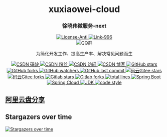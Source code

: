 <div align="center">
    <h1>xuxiaowei-cloud</h1>
    <h3>徐晓伟微服务-next</h3>
    <a href="https://github.com/996icu/996.ICU/blob/master/LICENSE">
        <img alt="License-Anti" src="https://img.shields.io/badge/License-Anti 996-blue.svg">
    </a>
    <a href="https://996.icu/#/zh_CN">
        <img alt="Link-996" src="https://img.shields.io/badge/Link-996.icu-red.svg">
    </a>
    <div>
        <img alt="QQ群" src="https://img.shields.io/badge/QQ群-696503132-blue.svg"/>
    </div>
</div>

<p align="center">
  为简化开发工作、提高生产率、解决常见问题而生
</p>


<p align="center">

  <a href="https://blog.csdn.net/qq_32596527">
    <img alt="CSDN 码龄" src="https://img.shields.io/badge/dynamic/xml?color=orange&label=CSDN&query=%2F%2Fdiv%5B%40class%3D%27person-code-age%27%5D%5B1%5D%2Fspan%5B1%5D%2Ftext%28%29%5B1%5D&url=https%3A%2F%2Fblog.csdn.net%2Fqq_32596527">
  </a>

  <a href="https://blog.csdn.net/qq_32596527">
    <img alt="CSDN 粉丝" src="https://img.shields.io/badge/dynamic/xml?color=orange&label=CSDN&prefix=%E7%B2%89%E4%B8%9D&query=%2F%2Fli%5B4%5D%2Fa%5B1%5D%2Fdiv%5B%40class%3D%27user-profile-statistics-num%27%5D%5B1%5D%2Ftext%28%29%5B1%5D&url=https%3A%2F%2Fblog.csdn.net%2Fqq_32596527">
  </a>

  <a href="https://blog.csdn.net/qq_32596527">
    <img alt="CSDN 访问" src="https://img.shields.io/badge/dynamic/xml?color=orange&label=CSDN&prefix=%E8%AE%BF%E9%97%AE&query=%2F%2Fli%5B1%5D%2Fdiv%5B%40class%3D%27user-profile-statistics-num%27%5D%5B1%5D%2Ftext%28%29%5B1%5D&url=https%3A%2F%2Fblog.csdn.net%2Fqq_32596527">
  </a>

  <a href="https://blog.csdn.net/qq_32596527">
    <img alt="CSDN 博客" src="https://img.shields.io/badge/dynamic/json?color=orange&label=CSDN&prefix=%E5%8D%9A%E5%AE%A2&query=%24.data.blog&suffix=%E7%AF%87&url=https%3A%2F%2Fblog.csdn.net%2Fcommunity%2Fhome-api%2Fv1%2Fget-tab-total%3Fusername%3Dqq_32596527">
  </a>

  <a href="https://github.com/xuxiaowei-cloud/xuxiaowei-cloud-next">
    <img alt="GitHub stars" src="https://img.shields.io/github/stars/xuxiaowei-cloud/xuxiaowei-cloud-next?logo=github">
  </a>

  <a href="https://github.com/xuxiaowei-cloud/xuxiaowei-cloud-next">
    <img alt="GitHub forks" src="https://img.shields.io/github/forks/xuxiaowei-cloud/xuxiaowei-cloud-next?logo=github">
  </a>

  <a href="https://github.com/xuxiaowei-cloud/xuxiaowei-cloud-next">
    <img alt="GitHub watchers" src="https://img.shields.io/github/watchers/xuxiaowei-cloud/xuxiaowei-cloud-next?logo=github">
  </a>

  <a href="https://github.com/xuxiaowei-cloud/xuxiaowei-cloud-next">
    <img alt="GitHub last commit" src="https://img.shields.io/github/last-commit/xuxiaowei-cloud/xuxiaowei-cloud-next">
  </a>

  <a href="https://gitee.com/xuxiaowei-cloud/xuxiaowei-cloud-next">
    <img alt="码云Gitee stars" src="https://gitee.com/xuxiaowei-cloud/xuxiaowei-cloud-next/badge/star.svg?theme=blue">
  </a>

  <a href="https://gitee.com/xuxiaowei-cloud/xuxiaowei-cloud-next">
    <img alt="码云Gitee forks" src="https://gitee.com/xuxiaowei-cloud/xuxiaowei-cloud-next/badge/fork.svg?theme=blue">
  </a>

  <a href="https://gitlab.com/xuxiaowei-cloud/xuxiaowei-cloud-next">
    <img alt="Gitlab stars" src="https://badgen.net/gitlab/stars/xuxiaowei-cloud/xuxiaowei-cloud-next?icon=gitlab">
  </a>

  <a href="https://gitlab.com/xuxiaowei-cloud/xuxiaowei-cloud-next">
    <img alt="Gitlab forks" src="https://badgen.net/gitlab/forks/xuxiaowei-cloud/xuxiaowei-cloud-next?icon=gitlab">
  </a>

  <a href="https://github.com/xuxiaowei-cloud/xuxiaowei-cloud-next">
    <img alt="total lines" src="https://tokei.rs/b1/github/xuxiaowei-cloud/xuxiaowei-cloud-next">
  </a>

  <a href="https://github.com/xuxiaowei-cloud/xuxiaowei-cloud-next/blob/main/pom.xml">
    <img alt="Spring Boot" src="https://img.shields.io/static/v1?logo=Spring Boot&message=3.0.0-M2">
  </a>

  <a href="https://github.com/xuxiaowei-cloud/xuxiaowei-cloud-next/blob/main/pom.xml">
    <img alt="Spring Cloud" src="https://img.shields.io/static/v1?label=Spring Cloud&message=2022.0.0-M2">
  </a>

  <a href="https://github.com/alibaba/dragonwell17/releases/tag/dragonwell-17.0.3.0.3%2B7_jdk-17.0.3-ga">
    <img alt="JDK" src="https://img.shields.io/badge/JDK-17.0.3-blue.svg"/>
  </a>

  <a href="https://www.apache.org/licenses/LICENSE-2.0">
    <img alt="code style" src="https://img.shields.io/badge/license-Apache 2-blue">
  </a>
</p>

## [阿里云盘分享](https://www.aliyundrive.com/s/QaUy1DQRkV4)

## Stargazers over time

[![Stargazers over time](https://starchart.cc/xuxiaowei-cloud/xuxiaowei-cloud-next.svg)](https://starchart.cc/xuxiaowei-cloud/xuxiaowei-cloud-next)
